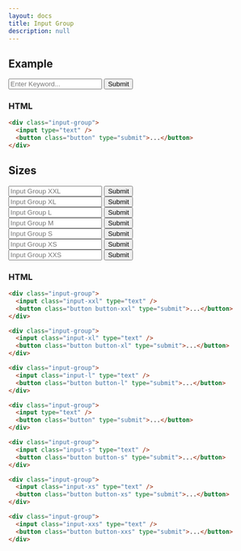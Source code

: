 ```yaml
---
layout: docs
title: Input Group
description: null
---
```


## Example

<div class="input-group">
  <input type="text" placeholder="Enter Keyword...">
  <button class="button" type="submit">Submit</button>
</div>

### HTML

```html
<div class="input-group">
  <input type="text" />
  <button class="button" type="submit">...</button>
</div>
```

## Sizes

<form>
  <div class="field">
    <div class="input-group">
      <input class="input-xxl" type="text" placeholder="Input Group XXL">
      <button class="button button-xxl" type="submit">Submit</button>
    </div>
  </div>
  <div class="field">
    <div class="input-group">
      <input class="input-xl" type="text" placeholder="Input Group XL">
      <button class="button button-xl" type="submit">Submit</button>
    </div>
  </div>
  <div class="field">
    <div class="input-group">
      <input class="input-l" type="text" placeholder="Input Group L">
      <button class="button button-l" type="submit">Submit</button>
    </div>
  </div>
  <div class="field">
    <div class="input-group">
      <input type="text" placeholder="Input Group M">
      <button class="button" type="submit">Submit</button>
    </div>
  </div>
  <div class="field">
    <div class="input-group">
      <input class="input-s" type="text" placeholder="Input Group S">
      <button class="button button-s" type="submit">Submit</button>
    </div>
  </div>
  <div class="field">
    <div class="input-group">
      <input class="input-xs" type="text" placeholder="Input Group XS">
      <button class="button button-xs" type="submit">Submit</button>
    </div>
  </div>
  <div class="field">
    <div class="input-group">
      <input class="input-xxs" type="text" placeholder="Input Group XXS">
      <button class="button button-xxs" type="submit">Submit</button>
    </div>
  </div>
</form>

### HTML

```html
<div class="input-group">
  <input class="input-xxl" type="text" />
  <button class="button button-xxl" type="submit">...</button>
</div>

<div class="input-group">
  <input class="input-xl" type="text" />
  <button class="button button-xl" type="submit">...</button>
</div>

<div class="input-group">
  <input class="input-l" type="text" />
  <button class="button button-l" type="submit">...</button>
</div>

<div class="input-group">
  <input type="text" />
  <button class="button" type="submit">...</button>
</div>

<div class="input-group">
  <input class="input-s" type="text" />
  <button class="button button-s" type="submit">...</button>
</div>

<div class="input-group">
  <input class="input-xs" type="text" />
  <button class="button button-xs" type="submit">...</button>
</div>

<div class="input-group">
  <input class="input-xxs" type="text" />
  <button class="button button-xxs" type="submit">...</button>
</div>
```

